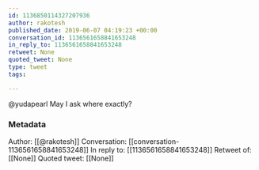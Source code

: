 ```yaml
---
id: 1136850114327207936
author: rakotesh
published_date: 2019-06-07 04:19:23 +00:00
conversation_id: 1136561658841653248
in_reply_to: 1136561658841653248
retweet: None
quoted_tweet: None
type: tweet
tags:

---
```


@yudapearl May I ask where exactly?

### Metadata

Author: [[@rakotesh]]
Conversation: [[conversation-1136561658841653248]]
In reply to: [[1136561658841653248]]
Retweet of: [[None]]
Quoted tweet: [[None]]
